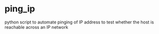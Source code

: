 # ping_ip

python script to automate pinging of IP address to test whether the host is reachable across an IP network
